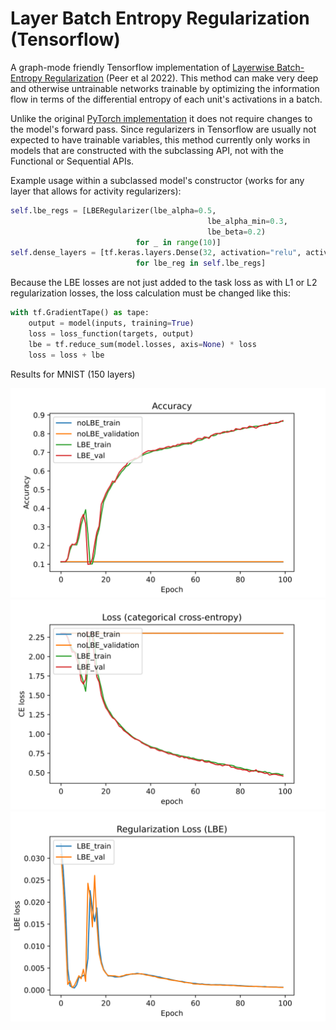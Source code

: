 # Layer Batch Entropy Regularization (Tensorflow)

A graph-mode friendly Tensorflow implementation of [Layerwise Batch-Entropy Regularization](https://openreview.net/forum?id=LJohl5DnZf) (Peer et al 2022). This method can make very deep and otherwise untrainable networks trainable by optimizing the information flow in terms of the differential entropy of each unit's activations in a batch.

Unlike the original [PyTorch implementation](https://github.com/peerdavid/layerwise-batch-entropy) it does not require changes to the model's forward pass. Since regularizers in Tensorflow are usually not expected to have trainable variables, this method currently only works in models that are constructed with the subclassing API, not with the Functional or Sequential APIs.

Example usage within a subclassed model's constructor (works for any layer that allows for activity regularizers):
```python
self.lbe_regs = [LBERegularizer(lbe_alpha=0.5,
                                            lbe_alpha_min=0.3,
                                            lbe_beta=0.2)
                            for _ in range(10)]
self.dense_layers = [tf.keras.layers.Dense(32, activation="relu", activity_regularizer=lbe_reg) 
                            for lbe_reg in self.lbe_regs]

```

Because the LBE losses are not just added to the task loss as with L1 or L2 regularization losses, the loss calculation must be changed like this:
```python
with tf.GradientTape() as tape:
    output = model(inputs, training=True)
    loss = loss_function(targets, output)
    lbe = tf.reduce_sum(model.losses, axis=None) * loss
    loss = loss + lbe
```

Results for MNIST (150 layers)

![Accuracies](experiments/results/FNN_MNIST_150/accuracies.svg)
![Categorical Crossentropy](experiments/results/FNN_MNIST_150/crossentropy.svg)
![Batch Entropy Loss](experiments/results/FNN_MNIST_150/LBE_loss.svg)
